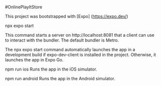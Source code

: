 #OnlinePlayItStore

This project was bootstrapped with [Expo]
(https://expo.dev/)

npx expo start

This command starts a server on http://localhost:8081 that a client can use to interact with the bundler. The default bundler is Metro.

The npx expo start command automatically launches the app in a development build if expo-dev-client is installed in the project. Otherwise, it launches the app in Expo Go.



npm run ios
Runs the app in the iOS simulator.

npm run android
Runs the app in the Android simulator.